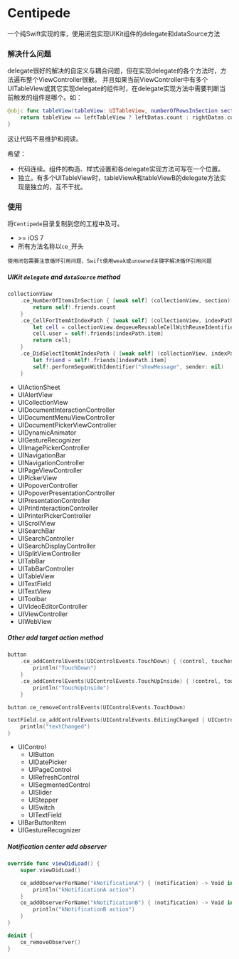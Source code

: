 # Centipede

一个纯Swift实现的库，使用闭包实现UIKit组件的delegate和dataSource方法

### 解决什么问题
delegate很好的解决的自定义与耦合问题，但在实现delegate的各个方法时，方法遍布整个ViewController很散。
并且如果当前ViewController中有多个UITableView或其它实现delegate的组件时，在delegate实现方法中需要判断当前触发的组件是哪个。如：

```swift
@objc func tableView(tableView: UITableView, numberOfRowsInSection section: Int) -> Int {
    return tableView == leftTableView ? leftDatas.count : rightDatas.count
}
```

这让代码不易维护和阅读。

希望：

- 代码连续。组件的构造、样式设置和各delegate实现方法可写在一个位置。
- 独立。有多个UITableView时，tableViewA和tableViewB的delegate方法实现是独立的，互不干扰。

### 使用

将`Centipede`目录复制到您的工程中及可。

- \>= iOS 7
- 所有方法名称以`ce_`开头

`使用闭包需要注意循环引用问题，Swift使用weak或unowned关键字解决循环引用问题`

##### UIKit `delegate` and `dataSource` method

```swift
collectionView
    .ce_NumberOfItemsInSection { [weak self] (collectionView, section) -> Int in
        return self!.friends.count
    }
    .ce_CellForItemAtIndexPath { [weak self] (collectionView, indexPath) -> UICollectionViewCell in
        let cell = collectionView.dequeueReusableCellWithReuseIdentifier("MYCELL", forIndexPath: indexPath) as! UserCollectionViewCell
        cell.user = self!.friends[indexPath.item]
        return cell;
    }
    .ce_DidSelectItemAtIndexPath { [weak self] (collectionView, indexPath) -> Void in
        let friend = self!.friends[indexPath.item]
        self!.performSegueWithIdentifier("showMessage", sender: nil)
    }
```

- UIActionSheet
- UIAlertView
- UICollectionView
- UIDocumentInteractionController
- UIDocumentMenuViewController
- UIDocumentPickerViewController
- UIDynamicAnimator
- UIGestureRecognizer
- UIImagePickerController
- UINavigationBar
- UINavigationController
- UIPageViewController
- UIPickerView
- UIPopoverController
- UIPopoverPresentationController
- UIPresentationController
- UIPrintInteractionController
- UIPrinterPickerController
- UIScrollView
- UISearchBar
- UISearchController
- UISearchDisplayController
- UISplitViewController
- UITabBar
- UITabBarController
- UITableView
- UITextField
- UITextView
- UIToolbar
- UIVideoEditorController
- UIViewController
- UIWebView

##### Other add target action method

```swift
button
    .ce_addControlEvents(UIControlEvents.TouchDown) { (control, touches) -> Void in
        println("TouchDown")
    }
    .ce_addControlEvents(UIControlEvents.TouchUpInside) { (control, touches) -> Void in
        println("TouchUpInside")
    }

button.ce_removeControlEvents(UIControlEvents.TouchDown)

textField.ce_addControlEvents(UIControlEvents.EditingChanged | UIControlEvents.EditingDidBegin) { (control, touches) -> Void in
    println("textChanged")
}
```

- UIControl
	- UIButton
	- UIDatePicker
	- UIPageControl
	- UIRefreshControl
	- UISegmentedControl
	- UISlider
	- UIStepper
	- UISwitch
	- UITextField
- UIBarButtonItem
- UIGestureRecognizer

##### Notification center add observer

```swift
override func viewDidLoad() {
    super.viewDidLoad()

    ce_addObserverForName("kNotificationA") { (notification) -> Void in
        println("kNotificationA action")
    }
    ce_addObserverForName("kNotificationB") { (notification) -> Void in
        println("kNotificationB action")
    }
}

deinit {
    ce_removeObserver()
}
```
